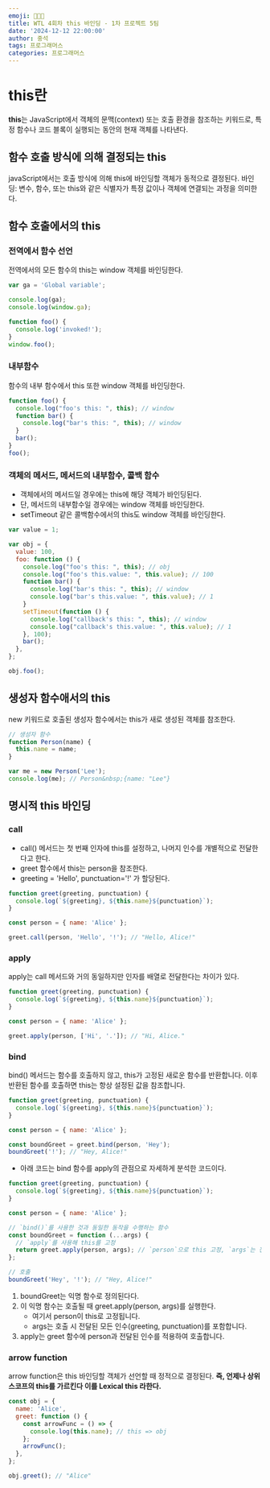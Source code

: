 ```yaml
---
emoji: 👨🏻‍💻
title: WTL 4회차 this 바인딩 - 1차 프로젝트 5팀
date: '2024-12-12 22:00:00'
author: 중석
tags: 프로그래머스
categories: 프로그래머스
---
```


# this란

**this**는 JavaScript에서 객체의 문맥(context) 또는 호출 환경을 참조하는 키워드로, 특정 함수나 코드 블록이 실행되는 동안의 현재 객체를 나타낸다.

## 함수 호출 방식에 의해 결정되는 this

javaScript에서는 호출 방식에 의해 this에 바인딩할 객체가 동적으로 결정된다.
바인딩: 변수, 함수, 또는 this와 같은 식별자가 특정 값이나 객체에 연결되는 과정을 의미한다.

## 함수 호출에서의 this

### 전역에서 함수 선언

전역에서의 모든 함수의 this는 window 객체를 바인딩한다.

```js
var ga = 'Global variable';

console.log(ga);
console.log(window.ga);

function foo() {
  console.log('invoked!');
}
window.foo();
```

### 내부함수

함수의 내부 함수에서 this 또한 window 객체를 바인딩한다.

```js
function foo() {
  console.log("foo's this: ", this); // window
  function bar() {
    console.log("bar's this: ", this); // window
  }
  bar();
}
foo();
```

### 객체의 메서드, 메서드의 내부함수, 콜백 함수

- 객체에서의 메서드일 경우에는 this에 해당 객체가 바인딩된다.
- 단, 메서드의 내부함수일 경우에는 window 객체를 바인딩한다.
- setTimeout 같은 콜백함수에서의 this도 window 객체를 바인딩한다.

```js
var value = 1;

var obj = {
  value: 100,
  foo: function () {
    console.log("foo's this: ", this); // obj
    console.log("foo's this.value: ", this.value); // 100
    function bar() {
      console.log("bar's this: ", this); // window
      console.log("bar's this.value: ", this.value); // 1
    }
    setTimeout(function () {
      console.log("callback's this: ", this); // window
      console.log("callback's this.value: ", this.value); // 1
    }, 100);
    bar();
  },
};

obj.foo();
```

## 생성자 함수애서의 this

new 키워드로 호출된 생성자 함수에서는 this가 새로 생성된 객체를 참조한다.

```js
// 생성자 함수
function Person(name) {
  this.name = name;
}

var me = new Person('Lee');
console.log(me); // Person&nbsp;{name: "Lee"}
```

## 명시적 this 바인딩

### call

- call() 메서드는 첫 번째 인자에 this를 설정하고, 나머지 인수를 개별적으로 전달한다고 한다.
- greet 함수에서 this는 person을 참조한다.
- greeting = 'Hello', punctuation='!' 가 할당된다.

```js
function greet(greeting, punctuation) {
  console.log(`${greeting}, ${this.name}${punctuation}`);
}

const person = { name: 'Alice' };

greet.call(person, 'Hello', '!'); // "Hello, Alice!"
```

### apply

apply는 call 메서드와 거의 동일하지만 인자를 배열로 전달한다는 차이가 있다.

```js
function greet(greeting, punctuation) {
  console.log(`${greeting}, ${this.name}${punctuation}`);
}

const person = { name: 'Alice' };

greet.apply(person, ['Hi', '.']); // "Hi, Alice."
```

### bind

bind() 메서드는 함수를 호출하지 않고, this가 고정된 새로운 함수를 반환합니다. 이후 반환된 함수를 호출하면 this는 항상 설정된 값을 참조합니다.

```js
function greet(greeting, punctuation) {
  console.log(`${greeting}, ${this.name}${punctuation}`);
}

const person = { name: 'Alice' };

const boundGreet = greet.bind(person, 'Hey');
boundGreet('!'); // "Hey, Alice!"
```

- 아래 코드는 bind 함수를 apply의 관점으로 자세하게 분석한 코드이다.

```js
function greet(greeting, punctuation) {
  console.log(`${greeting}, ${this.name}${punctuation}`);
}

const person = { name: 'Alice' };

// `bind()`를 사용한 것과 동일한 동작을 수행하는 함수
const boundGreet = function (...args) {
  // `apply`를 사용해 this를 고정
  return greet.apply(person, args); // `person`으로 this 고정, `args`는 전달된 인수 배열
};

// 호출
boundGreet('Hey', '!'); // "Hey, Alice!"
```

1. boundGreet는 익명 함수로 정의된다다.
2. 이 익명 함수는 호출될 때 greet.apply(person, args)를 실행한다.
   - 여기서 person이 this로 고정됩니다.
   - args는 호출 시 전달된 모든 인수(greeting, punctuation)를 포함합니다.
3. apply는 greet 함수에 person과 전달된 인수를 적용하여 호출합니다.

### arrow function

arrow function은 this 바인딩할 객체가 선언할 때 정적으로 결정된다. **즉, 언제나 상위 스코프의 this를 가르킨다 이를 Lexical this 라한다.**

```js
const obj = {
  name: 'Alice',
  greet: function () {
    const arrowFunc = () => {
      console.log(this.name); // this => obj
    };
    arrowFunc();
  },
};

obj.greet(); // "Alice"
```

```toc

```
